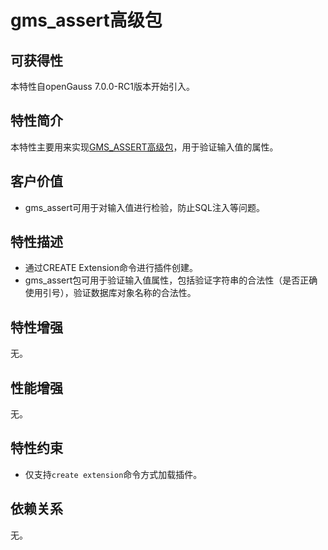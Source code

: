 # gms_assert高级包

## 可获得性

本特性自openGauss 7.0.0-RC1版本开始引入。

## 特性简介

本特性主要用来实现[GMS_ASSERT高级包](../ExtensionReference/gms_assert-Extension.md)，用于验证输入值的属性。

## 客户价值

-   gms_assert可用于对输入值进行检验，防止SQL注入等问题。

## 特性描述

-   通过CREATE Extension命令进行插件创建。
-   gms_assert包可用于验证输入值属性，包括验证字符串的合法性（是否正确使用引号），验证数据库对象名称的合法性。

## 特性增强

无。

## 性能增强

无。
## 特性约束

- 仅支持`create extension`命令方式加载插件。

## 依赖关系

无。

